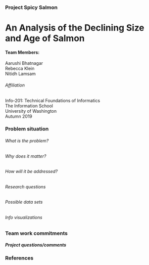 ### Project Spicy Salmon
# An Analysis of the Declining Size and Age of Salmon

#### Team Members:
Aarushi Bhatnagar\
Rebecca Klein\
Nitidh Lamsam

###### Affiliation
Info-201: Technical Foundations of Informatics\
The Information School\
University of Washington\
Autumn 2019

### Problem situation
>
###### What is the problem?
>
###### Why does it matter?
>
###### How will it be addressed?
>
###### Research questions
>
###### Possible data sets
>
###### Info visualizations
>
### Team work commitments
>
##### Project questions/comments
>
### References
>
